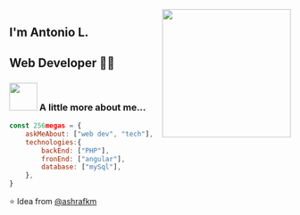 <img align='right' src="https://media2.giphy.com/media/MeJgB3yMMwIaHmKD4z/giphy.gif?cid=ecf05e47d30zvfdszxan8zr2j88uz2zgfp02nsvmyrduuhkj&rid=giphy.gif" width="230">

## I'm Antonio L. 
## Web Developer 👨‍💻

### <img src="https://media4.giphy.com/media/mTs11L9uuyGiI/giphy.gif" width="50"> A little more about me...  

```javascript
const 256megas = {
    askMeAbout: ["web dev", "tech"],
    technologies:{
        backEnd: ["PHP"],
        fronEnd: ["angular"],
        database: ["mySql"],
    },
}
```
⭐️ Idea from [@ashrafkm](https://github.com/ashrafkm)
